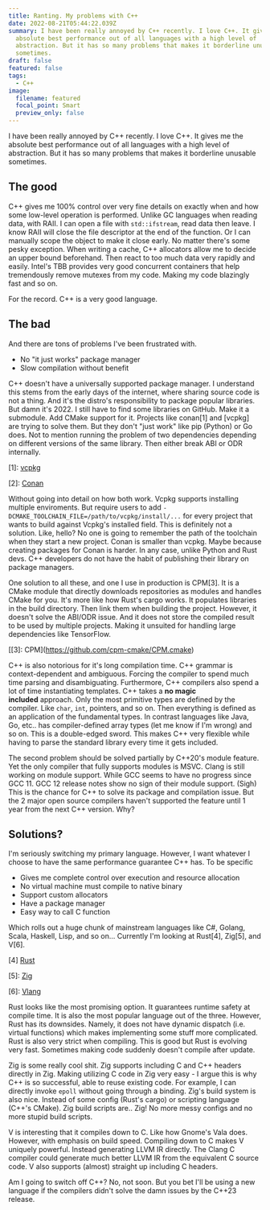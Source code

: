 ```yaml
---
title: Ranting. My problems with C++
date: 2022-08-21T05:44:22.039Z
summary: I have been really annoyed by C++ recently. I love C++. It gives me the
  absolute best performance out of all languages with a high level of
  abstraction. But it has so many problems that makes it borderline unusable
  sometimes.
draft: false
featured: false
tags:
  - C++
image:
  filename: featured
  focal_point: Smart
  preview_only: false
---
```

I have been really annoyed by C++ recently. I love C++. It gives me the absolute best performance out of all languages with a high level of abstraction. But it has so many problems that makes it borderline unusable sometimes.

## [](https://github.com/ignaslaude/starter-hugo-academic/blob/main/content/post/ranting-my-problems-with-c/index.md#the-good)The good

C++ gives me 100% control over very fine details on exactly when and how some low-level operation is performed. Unlike GC languages when reading data, with RAII. I can open a file with `std::ifstream`, read data then leave. I know RAII will close the file descriptor at the end of the function. Or I can manually scope the object to make it close early. No matter there's some pesky exception. When writing a cache, C++ allocators allow me to decide an upper bound beforehand. Then react to too much data very rapidly and easily. Intel's TBB provides very good concurrent containers that help tremendously remove mutexes from my code. Making my code blazingly fast and so on.

For the record. C++ is a very good language.

## [](https://github.com/ignaslaude/starter-hugo-academic/blob/main/content/post/ranting-my-problems-with-c/index.md#the-bad)The bad

And there are tons of problems I've been frustrated with.

* No "it just works" package manager
* Slow compilation without benefit

C++ doesn't have a universally supported package manager. I understand this stems from the early days of the internet, where sharing source code is not a thing. And it's the distro's responsibility to package popular libraries. But damn it's 2022. I still have to find some libraries on GitHub. Make it a submodule. Add CMake support for it. Projects like conan\[1] and \[vcpkg] are trying to solve them. But they don't "just work" like pip (Python) or Go does. Not to mention running the problem of two dependencies depending on different versions of the same library. Then either break ABI or ODR internally.

\[1]: [vcpkg](https://vcpkg.io/en/index.html)

\[2]: [Conan](https://conan.io/)

Without going into detail on how both work. Vcpkg supports installing multiple enviroments. But require users to add `-DCMAKE_TOOLCHAIN_FILE=/path/to/vcpkg/install/...` for every project that wants to build against Vcpkg's installed field. This is definitely not a solution. Like, hello? No one is going to remember the path of the toolchain when they start a new project. Conan is smaller than vcpkg. Maybe because creating packages for Conan is harder. In any case, unlike Python and Rust devs. C++ developers do not have the habit of publishing their library on package managers.

One solution to all these, and one I use in production is CPM\[3]. It is a CMake module that directly downloads repositories as modules and handles CMake for you. It's more like how Rust's cargo works. It populates libraries in the build directory. Then link them when building the project. However, it doesn't solve the ABI/ODR issue. And it does not store the compiled result to be used by multiple projects. Making it unsuited for handling large dependencies like TensorFlow.

\[[3]: CPM](<https://github.com/cpm-cmake/CPM.cmake>)

C++ is also notorious for it's long compilation time. C++ grammar is context-dependent and ambiguous. Forcing the compiler to spend much time parsing and disambiguating. Furthermore, C++ compilers also spend a lot of time instantiating templates. C++ takes a **no magic included** approach. Only the most primitive types are defined by the compiler. Like `char`, `int`, pointers, and so on. Then everything is defined as an application of the fundamental types. In contrast languages like Java, Go, etc.. has compiler-defined array types (let me know if I'm wrong) and so on. This is a double-edged sword. This makes C++ very flexible while having to parse the standard library every time it gets included.

The second problem should be solved partially by C++20's module feature. Yet the only compiler that fully supports modules is MSVC. Clang is still working on module support. While GCC seems to have no progress since GCC 11. GCC 12 release notes show no sign of their module support. (Sigh) This is the chance for C++ to solve its package and compilation issue. But the 2 major open source compilers haven't supported the feature until 1 year from the next C++ version. Why?

## [](https://github.com/ignaslaude/starter-hugo-academic/blob/main/content/post/ranting-my-problems-with-c/index.md#solutions)Solutions?

I'm seriously switching my primary language. However, I want whatever I choose to have the same performance guarantee C++ has. To be specific

* Gives me complete control over execution and resource allocation
* No virtual machine must compile to native binary
* Support custom allocators
* Have a package manager
* Easy way to call C function

Which rolls out a huge chunk of mainstream languages like C#, Golang, Scala, Haskell, Lisp, and so on... Currently I'm looking at Rust\[4], Zig\[5], and V\[6].

\[4] [Rust](https://www.rust-lang.org/)

\[5]: [Zig](https://ziglang.org/)

\[6]: [Vlang](https://vlang.io/)

Rust looks like the most promising option. It guarantees runtime safety at compile time. It is also the most popular language out of the three. However, Rust has its downsides. Namely, it does not have dynamic dispatch (i.e. virtual functions) which makes implementing some stuff more complicated. Rust is also very strict when compiling. This is good but Rust is evolving very fast. Sometimes making code suddenly doesn't compile after update.

Zig is some really cool shit. Zig supports including C and C++ headers directly in Zig. Making utilizing C code in Zig very easy - I argue this is why C++ is so successful, able to reuse existing code. For example, I can directly invoke `epoll` without going through a binding. Zig's build system is also nice. Instead of some config (Rust's cargo) or scripting language (C++'s CMake). Zig build scripts are.. Zig! No more messy configs and no more stupid build scripts.

V is interesting that it compiles down to C. Like how Gnome's Vala does. However, with emphasis on build speed. Compiling down to C makes V uniquely powerful. Instead generating LLVM IR directly. The Clang C compiler could generate much better LLVM IR from the equivalent C source code. V also supports (almost) straight up including C headers.

Am I going to switch off C++? No, not soon. But you bet I'll be using a new language if the compilers didn't solve the damn issues by the C++23 release.